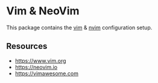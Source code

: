 # Vim & NeoVim

This package contains the [vim](https://www.vim.org) & [nvim](https://neovim.io)
configuration setup.

## Resources

- https://www.vim.org
- https://neovim.io
- https://vimawesome.com
